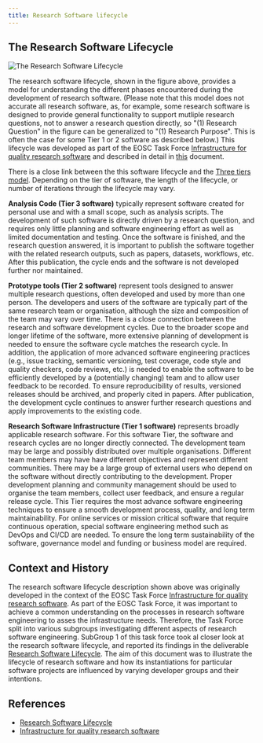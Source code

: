 ```yaml
---
title: Research Software lifecycle
---
```


## The Research Software Lifecycle

![The Research Software Lifecycle](../../images/lifecycle.png)

The research software lifecycle, shown in the figure above, provides a model for understanding the different phases encountered during the development of research software. (Please note that this model does not accurate all research software, as, for example, some research software is designed to provide general functionality to support mutliple research questions, not to answer a research question directly, so "(1) Research Question" in the figure can be generalized to "(1) Research Purpose". This is often the case for some Tier 1 or 2 software as described below.)
This lifecycle was developed as part of the EOSC Task Force [Infrastructure for quality research software](https://eosc.eu/advisory-groups/infrastructures-quality-research-software/) and described in detail in [this](https://doi.org/10.5281/zenodo.8324828) document. 

There is a close link between the this software lifecycle and the [Three tiers model](http://everse.software/RSQKit/three_tier_view). Depending on the tier of software,  the length of the lifecycle, or number of iterations through the lifecycle may vary. 

**Analysis Code (Tier 3 software)** typically represent software created for personal use and with a small scope, such as analysis scripts. The development of such software is directly driven 
by a research question, and requires only little planning and software engineering effort as well as limited documentation and testing. Once the software is finished, and the research question 
answered, it is important to publish the software together with the related research outputs, such as papers, datasets, workflows, etc. After this publication, the cycle ends and the software 
is not developed further nor maintained.

**Prototype tools (Tier 2 software)** represent tools designed to answer multiple research questions, often developed and used by more than one person. The developers and users of the 
software are typically part of the same research team or organisation, although the size and composition of the team may vary over time. There is a close connection between the research and software 
development cycles. Due to the broader scope and longer lifetime of the software, more extensive planning of development is needed to ensure the software cycle matches the research cycle.
In addition, the application of more advanced software engineering practices (e.g., issue tracking, semantic versioning, test coverage, code style and quality checkers, code reviews, etc.) is needed
to enable the software to be efficiently developed by a (potentially changing) team and to allow user feedback to be recorded. To ensure reproducibility of results, versioned releases should 
be archived, and properly cited in papers. After publication, the development cycle continues to answer further research questions and apply improvements to the existing code.

**Research Software Infrastructure (Tier 1 software)** represents broadly applicable research software. For this software Tier, the software and research cycles are no longer directly connected. The 
development team may be large and possibly distributed over multiple organisations. Different team members may have have different objectives and represent different communities. There may be a large 
group of external users who depend on the software without directly contributing to the development. Proper development planning and community management should be used to organise the team members, 
collect user feedback, and ensure a regular release cycle. This Tier requires the most advance software engineering techniques to ensure a smooth development process, quality, and long term 
maintainability. For online services or mission critical software that require continuous operation, special software engineering method such as DevOps and CI/CD are needed. To ensure the long term 
sustainability of the software, governance model and funding or business model are required.

## Context and History

The research software lifecycle description shown above was originally developed in the context of the EOSC Task Force [Infrastructure for quality research software](https://eosc.eu/advisory-groups/infrastructures-quality-research-software/). 
As part of the EOSC Task Force, it was important to achieve a common understanding on the processes in research software engineering to asses the infrastructure needs. 
Therefore, the Task Force split into various subgroups investigating different aspects of research software engineering. 
SubGroup 1 of this task force took al closer look at the research software lifecycle, and reported its findings in the deliverable [Research Software Lifecycle](https://doi.org/10.5281/zenodo.8324828). 
The aim of this document was to illustrate the lifecycle of research software and how its instantiations for particular software projects are influenced by varying developer groups and their intentions. 

## References

- [Research Software Lifecycle](https://doi.org/10.5281/zenodo.8324828)
- [Infrastructure for quality research software](https://eosc.eu/advisory-groups/infrastructures-quality-research-software/)

